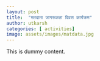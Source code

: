 ```yaml
---
layout: post
title:  "मतदाता जागरूकता दिवस कार्यक्रम"
author: utkarsh
categories: [ activities]
image: assets/images/matdata.jpg
---
```

This is dummy content.